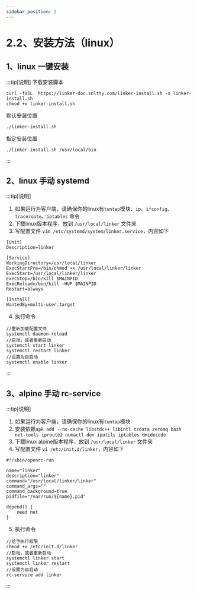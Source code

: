 ```yaml
---
sidebar_position: 2
---
```


# 2.2、安装方法（linux）

## 1、linux 一键安装
:::tip[说明]
下载安装脚本 
```
curl -fsSL  https://linker-doc.snltty.com/linker-install.sh -o linker-install.sh
chmod +x linker-install.sh
```
默认安装位置 
```
./linker-install.sh
```
指定安装位置 
```
./linker-install.sh /usr/local/bin
```
:::


## 2、linux 手动 systemd

:::tip[说明]
1. 如果运行为客户端，请确保你的linux有`tuntap`模块、`ip`、`ifconfig`、`traceroute`、`iptables` 命令
2. 下载linux版本程序，放到 `/usr/local/linker` 文件夹
3. 写配置文件 `vim /etc/systemd/system/linker.service`，内容如下
```
[Unit]
Description=linker

[Service]
WorkingDirectory=/usr/local/linker
ExecStartPre=/bin/chmod +x /usr/local/linker/linker
ExecStart=/usr/local/linker/linker
ExecStop=/bin/kill $MAINPID
ExecReload=/bin/kill -HUP $MAINPID
Restart=always

[Install]
WantedBy=multi-user.target
```
4. 执行命令
```
//重新加载配置文件
systemctl daemon-reload
//启动，或者重新启动
systemctl start linker
systemctl restart linker
//设置为自启动
systemctl enable linker
```
:::


## 3、alpine 手动 rc-service

:::tip[说明]
1. 如果运行为客户端，请确保你的linux有`tuntap`模块
2. 安装依赖`apk add --no-cache libstdc++ libintl tzdata zeromq bash net-tools iproute2 numactl-dev iputils iptables dmidecode`
3. 下载linux alpine版本程序，放到 `/usr/local/linker` 文件夹
4. 写配置文件 `vi /etc/init.d/linker`，内容如下
```
#!/sbin/openrc-run

name="linker"
description="linker"
command="/usr/local/linker/linker"
command_args=""
command_background=true
pidfile="/var/run/${name}.pid"

depend() {
    need net
}
```
5. 执行命令
```
//给予执行权限
chmod +x /etc/init.d/linker
//启动，或者重新启动
systemctl linker start
systemctl linker restart
//设置为自启动
rc-service add linker
```
:::